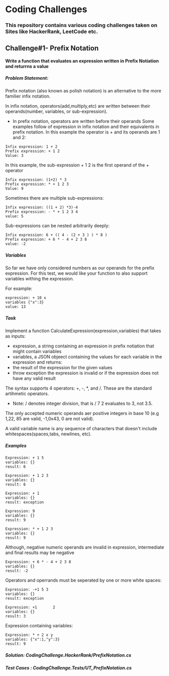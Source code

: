 # Coding Challenges 
### This repository contains various coding challenges taken on Sites like HackerRank, LeetCode etc. 

## Challenge#1- Prefix Notation 
#### Write a function that evaluates an expression written in Prefix Notiation and returrns a value 

##### Problem Statement: 

Prefix notation (also known as polish notation) is an alternative to the more familier infix notation. 

In infix notation, operators(add,multiply,etc) are written between their operands(number, variables, or sub-expression). 
* In prefix notation, operators are written before their operands
Some examples follow of expression in infix notation and their equivalents in prefix notation. 
In this example the operator is + and its operands are 1 and 2:

```
Infix expression: 1 + 2 
Prefix expression: + 1 2 
Value: 3
```

In this example, the sub-expression + 1 2 is the first operand of the + operator 

```
Infix expression: (1+2) * 3
Prefix expression: * + 1 2 3 
Value: 9 
```

Sometimes there are multiple sub-expressions:
``` 
Infix expression: ((1 + 2) *3)-4 
Prefix expression: - * + 1 2 3 4
value: 5
``` 

Sub-expressions can be nested arbitrarily deeply:
``` 
Infix expression: 6 + (( 4 - (2 + 3 ) ) * 8 )
Prefix expression: + 6 * - 4 + 2 3 8
value: -2
``` 
##### Variables
So far we have only considered numbers as our operands for the prefix expression. For this test, we would like your function to also support variables withing the expression. 

For example: 
``` 
expression: + 10 x 
variables {"x":3}
value: 13
```
##### Task

Implement a function CalculateExpression(expression,variables)
that takes as inputs:
* expression, a string containing an expression in prefix notiation that might contain variables 
* variables, a JSON objeect containing the values for each variable in the expression
and returns: 
* the result of the expression for the given values 
* throw exception the expression is invalid or if the expression does not have any valid result

The syntax supports 4 operators: +, -, *, and /. These are the standard artihmetic operators.
* Note: / denotes integer division, that is / 7 2 evaluates to 3, not 3.5. 

The only accepted numeric operands aer positive integers in base 10 (e.g 1,22, 85 are valid, -1,0x43, 0 are not valid).

A valid variable name is any sequence of characters that doesn't include whitespaces(spaces,tabs, newlines, etc). 

##### Examples

```
Expression: + 1 5
variables: {}
result: 6
```

```
Expression: + 1 2 3
variables: {}
result: 6
```

```
Expression: + 1
variables: {}
result: exception
```

```
Expression: 9
variables: {}
result: 9
```

```
Expression: * + 1 2 3
variables: {}
result: 9
```

Although, negative numeric operands are invalid in expression, intermediate and final results may be negative
```
Expression: + 6 * - 4 + 2 3 8 
variables: {}
result: -2
```

Operators and operrands must be seperated by one or more white spaces:
```
Expression: -+1 5 3
variables: {}
result: exception
```
 
```
Expression: +1       2
variables: {}
result: 3
```
Expression containing variables:

```
Expression: * + 2 x y
variables: {"x":1,"y":3}
result: 9
```

##### Solution: CodingChallenge.HackerRank/PrefixNotation.cs
##### Test Cases : CodingChallenge.Tests/UT_PrefixNotation.cs



